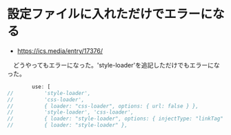 # 設定ファイルに入れただけでエラーになる

* https://ics.media/entry/17376/

　どうやってもエラーになった。'style-loader'を追記しただけでもエラーになった。

```javascript
        use: [
//          'style-loader',
//          'css-loader',
//          { loader: "css-loader", options: { url: false } },
//          'style-loader', 'css-loader', 
//          { loader: "style-loader", options: { injectType: "linkTag" } },
//          { loader: "style-loader" }, 
```
